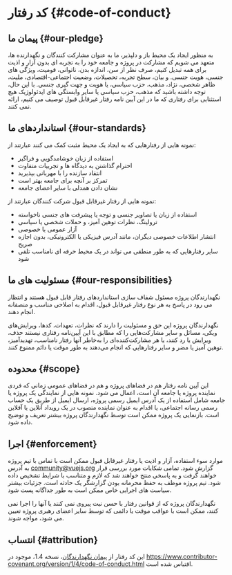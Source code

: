 # کد رفتار {#code-of-conduct}

## پیمان ما {#our-pledge}

به منظور ایجاد یک محیط باز و دلپذیر، ما به عنوان مشارکت کنندگان و نگهدارنده ها، متعهد می شویم که مشارکت در پروژه و جامعه خود را به تجربه ای بدون آزار و اذیت برای همه تبدیل کنیم، صرف نظر از سن، اندازه بدن، ناتوانی، قومیت، ویژگی های جنسی، هویت جنسی. و بیان، سطح تجربه، تحصیلات، وضعیت اجتماعی-اقتصادی، ملیت، ظاهر شخصی، نژاد، مذهب، حزب سیاسی، یا هویت و جهت گیری جنسی. با این حال، توجه داشته باشید که مذهب، حزب سیاسی یا سایر وابستگی های ایدئولوژیک هیچ استثنایی برای رفتاری که ما در این آیین نامه رفتار غیرقابل قبول توصیف می کنیم، ارائه نمی کنند.

## استانداردهای ما {#our-standards}

نمونه هایی از رفتارهایی که به ایجاد یک محیط مثبت کمک می کنند عبارتند از:

- استفاده از زبان خوشامدگویی و فراگیر
- احترام گذاشتن به دیدگاه ها و تجربیات متفاوت
- انتقاد سازنده را با مهربانی بپذیرید
- تمرکز بر آنچه برای جامعه بهتر است
- نشان دادن همدلی با سایر اعضای جامعه

نمونه هایی از رفتار غیرقابل قبول شرکت کنندگان عبارتند از:

- استفاده از زبان یا تصاویر جنسی و توجه یا پیشرفت های جنسی ناخواسته 
- ترولینگ، نظرات توهین آمیز، و حملات شخصی یا سیاسی
- آزار عمومی یا خصوصی
- انتشار اطلاعات خصوصی دیگران، مانند آدرس فیزیکی یا الکترونیکی، بدون اجازه صریح
- سایر رفتارهایی که به طور منطقی می تواند در یک محیط حرفه ای نامناسب تلقی شود

## مسئولیت های ما {#our-responsibilities}

نگهدارندگان پروژه مسئول شفاف سازی استانداردهای رفتار قابل قبول هستند و انتظار می رود در پاسخ به هر نوع رفتار غیرقابل قبول، اقدام به اصلاحی مناسب و منصفانه انجام دهند.

نگهدارندگان پروژه این حق و مسئولیت را دارند که نظرات، تعهدات، کدها، ویرایش‌های ویکی، مسائل و سایر مشارکت‌هایی را که مطابق با این آیین‌نامه رفتاری نیستند حذف، ویرایش یا رد کنند، یا هر مشارکت‌کننده‌ای را به‌خاطر آنها رفتار نامناسب، تهدیدآمیز، توهین آمیز یا مضر و سایر رفتارهایی که انجام می‌دهند به طور موقت یا دائم ممنوع کنند.

## محدوده {#scope}

این آیین نامه رفتار هم در فضاهای پروژه و هم در فضاهای عمومی زمانی که فردی نماینده پروژه یا جامعه آن است، اعمال می شود. نمونه هایی از نمایندگی یک پروژه یا جامعه شامل استفاده از یک آدرس ایمیل رسمی پروژه، ارسال ایمیل از طریق یک حساب رسمی رسانه اجتماعی، یا اقدام به عنوان نماینده منصوب در یک رویداد آنلاین یا آفلاین است. بازنمایی یک پروژه ممکن است توسط نگهدارندگان پروژه بیشتر تعریف و توضیح داده شود.

## اجرا {#enforcement}

موارد سوء استفاده، آزار و اذیت یا رفتار غیرقابل قبول ممکن است با تماس با تیم پروژه به آدرس community@vuejs.org گزارش شود. تمامی شکایات مورد بررسی قرار خواهند گرفت و به پاسخی منتج خواهند شد که لازم و متناسب با شرایط تشخیص داده شود. تیم پروژه موظف به حفظ محرمانه بودن گزارشگر یک حادثه است. جزئیات بیشتر سیاست های اجرایی خاص ممکن است به طور جداگانه پست شود.

نگهدارندگان پروژه که از قوانین رفتار با حسن نیت پیروی نمی کنند یا آنها را اجرا نمی کنند، ممکن است با عواقب موقت یا دائمی که توسط سایر اعضای رهبری پروژه تعیین می شود، مواجه شوند.

## انتساب {#attribution}

این کد رفتار از [پیمان نگهدارندگان][صفحه اصلی]، نسخه 1.4، موجود در https://www.contributor-covenant.org/version/1/4/code-of-conduct.html اقتباس شده است.

[صفحه اصلی]: https://www.contributor-covenant.org

